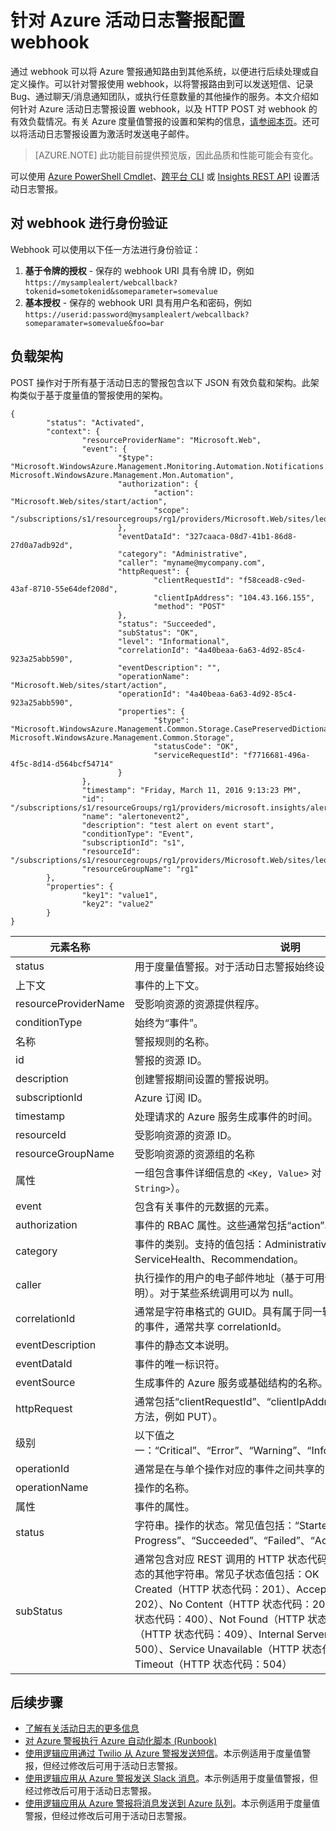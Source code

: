 <properties
	pageTitle="针对 Azure 活动日志警报配置 webhook | Azure"
	description="了解如何使用活动日志警报调用 webhook。"
	authors="kamathashwin"
	manager=""
	editor=""
	services="monitoring-and-diagnostics"
	documentationCenter="monitoring-and-diagnostics"/>  

<tags
	ms.service="monitoring-and-diagnostics"
	ms.workload="na"
	ms.tgt_pltfrm="na"
	ms.devlang="na"
	ms.topic="article"
	ms.date="09/15/2016"
	ms.author="ashwink"
	wacn.date="10/17/2016"/>  


# 针对 Azure 活动日志警报配置 webhook

通过 webhook 可以将 Azure 警报通知路由到其他系统，以便进行后续处理或自定义操作。可以针对警报使用 webhook，以将警报路由到可以发送短信、记录 Bug、通过聊天/消息通知团队，或执行任意数量的其他操作的服务。本文介绍如何针对 Azure 活动日志警报设置 webhook，以及 HTTP POST 对 webhook 的有效负载情况。有关 Azure 度量值警报的设置和架构的信息，[请参阅本页](/documentation/articles/insights-webhooks-alerts/)。还可以将活动日志警报设置为激活时发送电子邮件。

>[AZURE.NOTE] 此功能目前提供预览版，因此品质和性能可能会有变化。

可以使用 [Azure PowerShell Cmdlet](/documentation/articles/insights-powershell-samples/#create-alert-rules)、[跨平台 CLI](/documentation/articles/insights-cli-samples/#work-with-alerts) 或 [Insights REST API](https://msdn.microsoft.com/zh-cn/library/azure/dn933805.aspx) 设置活动日志警报。

## 对 webhook 进行身份验证
Webhook 可以使用以下任一方法进行身份验证：

1. **基于令牌的授权** - 保存的 webhook URI 具有令牌 ID，例如 `https://mysamplealert/webcallback?tokenid=sometokenid&someparameter=somevalue`
2.	**基本授权** - 保存的 webhook URI 具有用户名和密码，例如 `https://userid:password@mysamplealert/webcallback?someparamater=somevalue&foo=bar`

## 负载架构
POST 操作对于所有基于活动日志的警报包含以下 JSON 有效负载和架构。此架构类似于基于度量值的警报使用的架构。

```
{
        "status": "Activated",
        "context": {
                "resourceProviderName": "Microsoft.Web",
                "event": {
                        "$type": "Microsoft.WindowsAzure.Management.Monitoring.Automation.Notifications.GenericNotifications.Datacontracts.InstanceEventContext, Microsoft.WindowsAzure.Management.Mon.Automation",
                        "authorization": {
                                "action": "Microsoft.Web/sites/start/action",
                                "scope": "/subscriptions/s1/resourcegroups/rg1/providers/Microsoft.Web/sites/leoalerttest"
                        },
                        "eventDataId": "327caaca-08d7-41b1-86d8-27d0a7adb92d",
                        "category": "Administrative",
                        "caller": "myname@mycompany.com",
                        "httpRequest": {
                                "clientRequestId": "f58cead8-c9ed-43af-8710-55e64def208d",
                                "clientIpAddress": "104.43.166.155",
                                "method": "POST"
                        },
                        "status": "Succeeded",
                        "subStatus": "OK",
                        "level": "Informational",
                        "correlationId": "4a40beaa-6a63-4d92-85c4-923a25abb590",
                        "eventDescription": "",
                        "operationName": "Microsoft.Web/sites/start/action",
                        "operationId": "4a40beaa-6a63-4d92-85c4-923a25abb590",
                        "properties": {
                                "$type": "Microsoft.WindowsAzure.Management.Common.Storage.CasePreservedDictionary, Microsoft.WindowsAzure.Management.Common.Storage",
                                "statusCode": "OK",
                                "serviceRequestId": "f7716681-496a-4f5c-8d14-d564bcf54714"
                        }
                },
                "timestamp": "Friday, March 11, 2016 9:13:23 PM",
                "id": "/subscriptions/s1/resourceGroups/rg1/providers/microsoft.insights/alertrules/alertonevent2",
                "name": "alertonevent2",
                "description": "test alert on event start",
                "conditionType": "Event",
                "subscriptionId": "s1",
                "resourceId": "/subscriptions/s1/resourcegroups/rg1/providers/Microsoft.Web/sites/leoalerttest",
                "resourceGroupName": "rg1"
        },
        "properties": {
                "key1": "value1",
                "key2": "value2"
        }
}
```

|元素名称|	说明|
|---|---|
|status |用于度量值警报。对于活动日志警报始终设置为“已激活”。|
|上下文|事件的上下文。|
|resourceProviderName|受影响资源的资源提供程序。|
|conditionType |始终为“事件”。|
|名称 |警报规则的名称。|
|id |警报的资源 ID。|
|description|	创建警报期间设置的警报说明。|
|subscriptionId |Azure 订阅 ID。|
|timestamp|	处理请求的 Azure 服务生成事件的时间。|
|resourceId |受影响资源的资源 ID。|
|resourceGroupName|受影响资源的资源组的名称|
|属性 |一组包含事件详细信息的 `<Key, Value>` 对（即 `Dictionary<String, String>`）。|
|event|包含有关事件的元数据的元素。|
|authorization|事件的 RBAC 属性。这些通常包括“action”、“role”和“scope”。|
|category | 事件的类别。支持的值包括：Administrative、Alert、Security、ServiceHealth、Recommendation。|
|caller|执行操作的用户的电子邮件地址（基于可用性的 UPN 声明或 SPN 声明）。对于某些系统调用可以为 null。|
|correlationId|	通常是字符串格式的 GUID。具有属于同一较大操作的 correlationId 的事件，通常共享 correlationId。|
|eventDescription |事件的静态文本说明。|
|eventDataId|事件的唯一标识符。|
|eventSource |生成事件的 Azure 服务或基础结构的名称。|
|httpRequest|	通常包括“clientRequestId”、“clientIpAddress”和“method”（HTTP 方法，例如 PUT）。|
|级别|以下值之一：“Critical”、“Error”、“Warning”、“Informational”和“Verbose”。|
|operationId|通常是在与单个操作对应的事件之间共享的 GUID。|
|operationName|操作的名称。|
|属性 |事件的属性。|
|status|字符串。操作的状态。常见值包括：“Started”、“In Progress”、“Succeeded”、“Failed”、“Active”、“Resolved”。|
|subStatus|	通常包含对应 REST 调用的 HTTP 状态代码。它还可能包含描述子状态的其他字符串。常见子状态值包括：OK（HTTP 状态代码：200）、Created（HTTP 状态代码：201）、Accepted（HTTP 状态代码：202）、No Content（HTTP 状态代码：204）、Bad Request（HTTP 状态代码：400）、Not Found（HTTP 状态代码：404）、Conflict（HTTP 状态代码：409）、Internal Server Error（HTTP 状态代码：500）、Service Unavailable（HTTP 状态代码：503）、Gateway Timeout（HTTP 状态代码：504）|

## 后续步骤
- [了解有关活动日志的更多信息](/documentation/articles/monitoring-overview-activity-logs/)
- [对 Azure 警报执行 Azure 自动化脚本 (Runbook)](http://go.microsoft.com/fwlink/?LinkId=627081)
- [使用逻辑应用通过 Twilio 从 Azure 警报发送短信](https://github.com/Azure/azure-quickstart-templates/tree/master/201-alert-to-text-message-with-logic-app)。本示例适用于度量值警报，但经过修改后可用于活动日志警报。
- [使用逻辑应用从 Azure 警报发送 Slack 消息](https://github.com/Azure/azure-quickstart-templates/tree/master/201-alert-to-slack-with-logic-app)。本示例适用于度量值警报，但经过修改后可用于活动日志警报。
- [使用逻辑应用从 Azure 警报将消息发送到 Azure 队列](https://github.com/Azure/azure-quickstart-templates/tree/master/201-alert-to-queue-with-logic-app)。本示例适用于度量值警报，但经过修改后可用于活动日志警报。

<!---HONumber=Mooncake_1010_2016-->